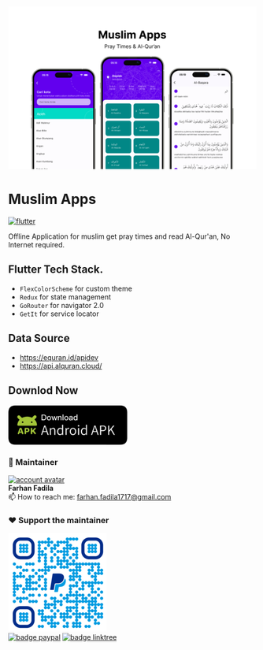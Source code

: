 ## [![cover][]][repo]

# Muslim Apps

[![flutter][]][web flutter]

Offline Application for muslim get pray times and read Al-Qur'an, No Internet required.

## Flutter Tech Stack.

- `FlexColorScheme` for custom theme
- `Redux` for state management
- `GoRouter` for navigator 2.0
- `GetIt` for service locator

## Data Source

- https://equran.id/apidev
- https://api.alquran.cloud/

## Downlod Now

<a href="https://drive.google.com/drive/folders/1_TLqWXif1ts8Mk443yImrFUdvJCjmILr?usp=sharing" target = "blank">
  <img src="https://raw.githubusercontent.com/farhanfadila1717/muslim_apps/main/display/download_android.png" alt="Android Download" height="80"/>
</a>

### 🚧 Maintainer

[![account avatar][]][github account] <br>
**Farhan Fadila** <br>
📫 How to reach me: farhan.fadila1717@gmail.com

### ❤️ Support the maintainer

[![qr-paypal][]][paypal account]<br>
[![badge paypal][]][paypal account] [![badge linktree][]][linktree account]

[cover]: https://raw.githubusercontent.com/farhanfadila1717/muslim_apps/main/display/muslim_apps_cover.png
[repo]: https://github.com/farhanfadila1717/muslim_apps
[flutter]: https://img.shields.io/badge/Platform-Flutter-02569B?logo=flutter
[web flutter]: https://flutter.dev
[account avatar]: https://avatars.githubusercontent.com/u/43161050?s=80
[github account]: https://github.com/farhanfadila1717
[badge linktree]: https://img.shields.io/badge/Donate-farhanfadila-orange
[linktree account]: https://linktr.ee/farhanfadila
[badge paypal]: https://img.shields.io/badge/Donate-PayPal-00457C?logo=paypal
[paypal account]: https://www.paypal.me/farhanfadila1717
[stream duration]: https://pub.dev/packages/stream_duration
[qr-paypal]: https://raw.githubusercontent.com/farhanfadila1717/flutter_package/master/display/qr-paypal.png
[raw-slidecountdown]: https://raw.githubusercontent.com/farhanfadila1717/flutter_package/master/display/slide_coutdown/raw_slide_countdown.png
